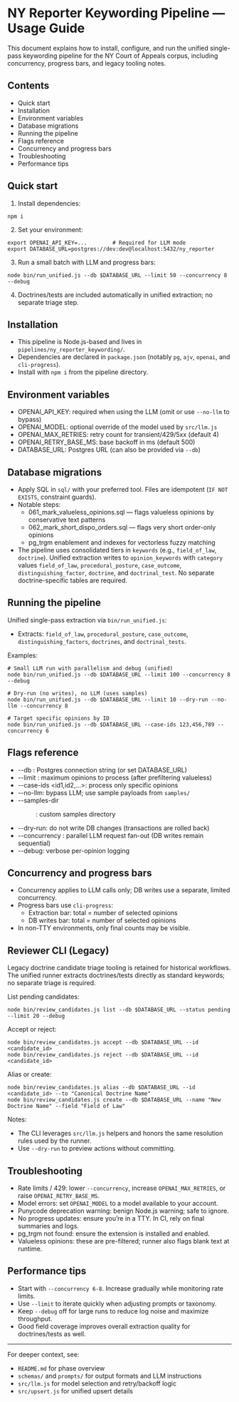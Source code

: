# NY Reporter Keywording Pipeline — Usage Guide

This document explains how to install, configure, and run the unified single-pass keywording pipeline for the NY Court of Appeals corpus, including concurrency, progress bars, and legacy tooling notes.

## Contents
- Quick start
- Installation
- Environment variables
- Database migrations
- Running the pipeline
- Flags reference
- Concurrency and progress bars
- Troubleshooting
- Performance tips

## Quick start
1) Install dependencies:
```
npm i
```
2) Set your environment:
```
export OPENAI_API_KEY=...        # Required for LLM mode
export DATABASE_URL=postgres://dev:dev@localhost:5432/ny_reporter
```
3) Run a small batch with LLM and progress bars:
```
node bin/run_unified.js --db $DATABASE_URL --limit 50 --concurrency 8 --debug
```
4) Doctrines/tests are included automatically in unified extraction; no separate triage step.

## Installation
- This pipeline is Node.js-based and lives in `pipelines/ny_reporter_keywording/`.
- Dependencies are declared in `package.json` (notably `pg`, `ajv`, `openai`, and `cli-progress`).
- Install with `npm i` from the pipeline directory.

## Environment variables
- OPENAI_API_KEY: required when using the LLM (omit or use `--no-llm` to bypass)
- OPENAI_MODEL: optional override of the model used by `src/llm.js`
- OPENAI_MAX_RETRIES: retry count for transient/429/5xx (default 4)
- OPENAI_RETRY_BASE_MS: base backoff in ms (default 500)
- DATABASE_URL: Postgres URL (can also be provided via `--db`)

## Database migrations
- Apply SQL in `sql/` with your preferred tool. Files are idempotent (`IF NOT EXISTS`, constraint guards).
- Notable steps:
  - 061_mark_valueless_opinions.sql — flags valueless opinions by conservative text patterns
  - 062_mark_short_dispo_orders.sql — flags very short order-only opinions
  - pg_trgm enablement and indexes for vectorless fuzzy matching
- The pipeline uses consolidated tiers in `keywords` (e.g., `field_of_law`, `doctrine`). Unified extraction writes to `opinion_keywords` with `category` values `field_of_law`, `procedural_posture`, `case_outcome`, `distinguishing_factor`, `doctrine`, and `doctrinal_test`. No separate doctrine-specific tables are required.

## Running the pipeline
Unified single-pass extraction via `bin/run_unified.js`:
- Extracts: `field_of_law`, `procedural_posture`, `case_outcome`, `distinguishing_factors`, `doctrines`, and `doctrinal_tests`.

Examples:
```
# Small LLM run with parallelism and debug (unified)
node bin/run_unified.js --db $DATABASE_URL --limit 100 --concurrency 8 --debug

# Dry-run (no writes), no LLM (uses samples)
node bin/run_unified.js --db $DATABASE_URL --limit 10 --dry-run --no-llm --concurrency 8

# Target specific opinions by ID
node bin/run_unified.js --db $DATABASE_URL --case-ids 123,456,789 --concurrency 6
```

## Flags reference
- --db <url>: Postgres connection string (or set DATABASE_URL)
- --limit <N>: maximum opinions to process (after prefiltering valueless)
- --case-ids <id1,id2,...>: process only specific opinions
- --no-llm: bypass LLM; use sample payloads from `samples/`
- --samples-dir <dir>: custom samples directory
- --dry-run: do not write DB changes (transactions are rolled back)
- --concurrency <N>: parallel LLM request fan-out (DB writes remain sequential)
- --debug: verbose per-opinion logging

## Concurrency and progress bars
- Concurrency applies to LLM calls only; DB writes use a separate, limited concurrency.
- Progress bars use `cli-progress`:
  - Extraction bar: total = number of selected opinions
  - DB writes bar: total = number of selected opinions
- In non-TTY environments, only final counts may be visible.

## Reviewer CLI (Legacy)
Legacy doctrine candidate triage tooling is retained for historical workflows. The unified runner extracts doctrines/tests directly as standard keywords; no separate triage is required.

List pending candidates:
```
node bin/review_candidates.js list --db $DATABASE_URL --status pending --limit 20 --debug
```
Accept or reject:
```
node bin/review_candidates.js accept --db $DATABASE_URL --id <candidate_id>
node bin/review_candidates.js reject --db $DATABASE_URL --id <candidate_id>
```
Alias or create:
```
node bin/review_candidates.js alias --db $DATABASE_URL --id <candidate_id> --to "Canonical Doctrine Name"
node bin/review_candidates.js create --db $DATABASE_URL --name "New Doctrine Name" --field "Field of Law"
```
Notes:
- The CLI leverages `src/llm.js` helpers and honors the same resolution rules used by the runner.
- Use `--dry-run` to preview actions without committing.

## Troubleshooting
- Rate limits / 429: lower `--concurrency`, increase `OPENAI_MAX_RETRIES`, or raise `OPENAI_RETRY_BASE_MS`.
- Model errors: set `OPENAI_MODEL` to a model available to your account.
- Punycode deprecation warning: benign Node.js warning; safe to ignore.
- No progress updates: ensure you’re in a TTY. In CI, rely on final summaries and logs.
- pg_trgm not found: ensure the extension is installed and enabled.
- Valueless opinions: these are pre-filtered; runner also flags blank text at runtime.

## Performance tips
- Start with `--concurrency 6-8`. Increase gradually while monitoring rate limits.
- Use `--limit` to iterate quickly when adjusting prompts or taxonomy.
- Keep `--debug` off for large runs to reduce log noise and maximize throughput.
- Good field coverage improves overall extraction quality for doctrines/tests as well.

---
For deeper context, see:
- `README.md` for phase overview
- `schemas/` and `prompts/` for output formats and LLM instructions
- `src/llm.js` for model selection and retry/backoff logic
- `src/upsert.js` for unified upsert details
